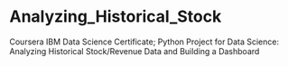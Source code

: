 # Analyzing_Historical_Stock
Coursera IBM Data Science Certificate; Python Project for Data Science: Analyzing Historical Stock/Revenue Data and Building a Dashboard
